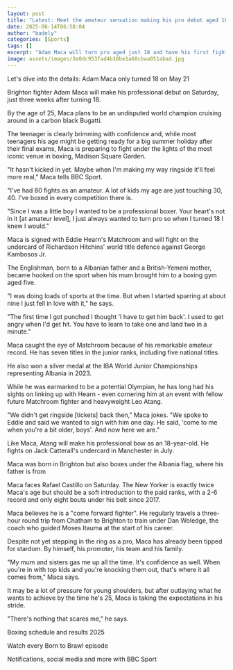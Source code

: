 ```yaml
---
layout: post
title: "Latest: Meet the amateur sensation making his pro debut aged 18"
date: 2025-06-14T06:58:04
author: "badely"
categories: [Sports]
tags: []
excerpt: "Adam Maca will turn pro aged just 18 and have his first fight at the iconic Madison Square Garden venue on Saturday."
image: assets/images/3e0dc953fad4b10be1a60cbaa051abad.jpg
---
```


Let's dive into the details: Adam Maca only turned 18 on May 21

Brighton fighter Adam Maca will make his professional debut on Saturday, just three weeks after turning 18.

By the age of 25, Maca plans to be an undisputed world champion cruising around in a carbon black Bugatti.

The teenager is clearly brimming with confidence and, while most teenagers his age might be getting ready for a big summer holiday after their final exams, Maca is preparing to fight under the lights of the most iconic venue in boxing, Madison Square Garden.

"It hasn't kicked in yet. Maybe when I'm making my way ringside it'll feel more real," Maca tells BBC Sport.

"I've had 80 fights as an amateur. A lot of kids my age are just touching 30, 40. I've boxed in every competition there is.

"Since I was a little boy I wanted to be a professional boxer. Your heart's not in it [at amateur level], I just always wanted to turn pro so when I turned 18 I knew I would."

Maca is signed with Eddie Hearn's Matchroom and will fight on the undercard of Richardson Hitchins' world title defence against George Kambosos Jr.

The Englishman, born to a Albanian father and a British-Yemeni mother, became hooked on the sport when his mum brought him to a boxing gym aged five.

"I was doing loads of sports at the time. But when I started sparring at about nine I just fell in love with it," he says.

"The first time I got punched I thought 'I have to get him back'. I used to get angry when I'd get hit. You have to learn to take one and land two in a minute."

Maca caught the eye of Matchroom because of his remarkable amateur record. He has seven titles in the junior ranks, including five national titles.

He also won a silver medal at the IBA World Junior Championships representing Albania in 2023.

While he was earmarked to be a potential Olympian, he has long had his sights on linking up with Hearn - even cornering him at an event with fellow future Matchroom fighter and heavyweight Leo Atang.

"We didn't get ringside [tickets] back then," Maca jokes. "We spoke to Eddie and said we wanted to sign with him one day. He said, 'come to me when you're a bit older, boys'. And now here we are."

Like Maca, Atang will make his professional bow as an 18-year-old. He fights on Jack Catterall's undercard in Manchester in July.

Maca was born in Brighton but also boxes under the Albania flag, where his father is from

Maca faces Rafael Castillo on Saturday. The New Yorker is exactly twice Maca's age but should be a soft introduction to the paid ranks, with a 2-6 record and only eight bouts under his belt since 2017.

Maca believes he is a "come forward fighter". He regularly travels a three-hour round trip from Chatham to Brighton to train under Dan Woledge, the coach who guided Moses Itauma at the start of his career.

Despite not yet stepping in the ring as a pro, Maca has already been tipped for stardom. By himself, his promoter, his team and his family.

"My mum and sisters gas me up all the time. It's confidence as well. When you're in with top kids and you're knocking them out, that's where it all comes from," Maca says.

It may be a lot of pressure for young shoulders, but after outlaying what he wants to achieve by the time he's 25, Maca is taking the expectations in his stride.

"There's nothing that scares me," he says.

Boxing schedule and results 2025

Watch every Born to Brawl episode

Notifications, social media and more with BBC Sport

